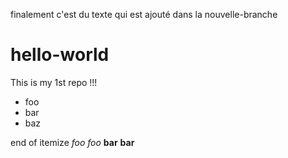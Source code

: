 finalement c'est du texte qui est ajouté dans la nouvelle-branche

# hello-world
This is my 1st repo !!!
* foo
* bar
* baz
  
end of itemize
_foo_ *foo*
__bar__ **bar**

